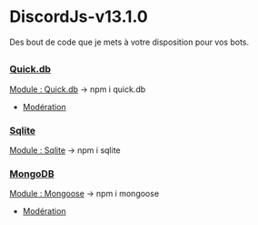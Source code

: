 # DiscordJs-v13.1.0

Des bout de code que je mets à votre disposition pour vos bots.

##

### [Quick.db](https://github.com/clachoverclan/DiscordJs-v13.1.0/tree/main/QuickDB)
[Module : Quick.db](https://www.npmjs.com/package/quick.db) -> npm i quick.db
- [Modération](https://github.com/clachoverclan/DiscordJs-v13.1.0/tree/main/QuickDB/moderation)

### [Sqlite](https://github.com/clachoverclan/DiscordJs-v13.1.0/tree/main/Sqlite)
[Module : Sqlite](https://www.npmjs.com/package/sqlite) -> npm i sqlite


### [MongoDB](https://github.com/clachoverclan/DiscordJs-v13.1.0/tree/main/MongoDB)
[Module : Mongoose](https://www.npmjs.com/package/mongoose) -> npm i mongoose
- [Modération](https://github.com/clachoverclan/DiscordJs-v13.1.0/tree/main/MongoDB/moderation)
